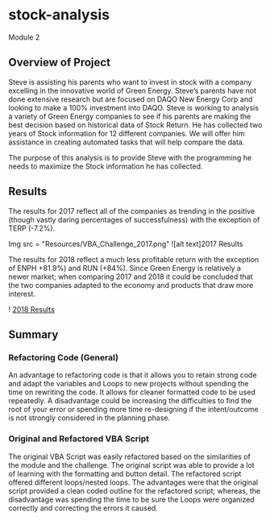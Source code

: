 # stock-analysis
Module 2

## Overview of Project

Steve is assisting his parents who want to invest in stock with a company excelling in the innovative world of Green Energy. Steve’s parents have not done extensive research but are focused on DAQO New Energy Corp and looking to make a 100% investment into DAQO. Steve is working to analysis a variety of Green Energy companies to see if his parents are making the best decision based on historical data of Stock Return. He has collected two years of Stock information for 12 different companies. We will offer him assistance in creating automated tasks that will help compare the data. 

The purpose of this analysis is to provide Steve with the programming he needs to maximize the Stock information he has collected. 

## Results

The results for 2017 reflect all of the companies as trending in the positive (though vastly daring percentages of successfulness) with the exception of TERP (-7.2%).  

Img src = "Resources/VBA_Challenge_2017.png" ![alt text]2017 Results

The results for 2018 reflect a much less profitable return with the exception of ENPH +81.9%) and RUN (+84%). Since Green Energy is relatively a newer market; when comparing 2017 and 2018 it could be concluded that the two companies adapted to the economy and products that draw more interest. 

! [2018 Results](/Resources/VBA_Challenge_2018.png)

## Summary

### Refactoring Code (General)
An advantage to refactoring code is that it allows you to retain strong code and adapt the variables and Loops to new projects without spending the time on rewriting the code. It allows for cleaner formatted code to be used repeatedly. A disadvantage could be increasing the difficulties to find the root of your error or spending more time re-designing if the intent/outcome is not strongly considered in the planning phase. 

### Original and Refactored VBA Script
The original VBA Script was easily refactored based on the similarities of the module and the challenge. The original script was able to provide a lot of learning with the formatting and button detail. The refactored script offered different loops/nested loops. The advantages were that the original script provided a clean coded outline for the refactored script; whereas, the disadvantage was spending the time to be sure the Loops were organized correctly and correcting the errors it caused. 



